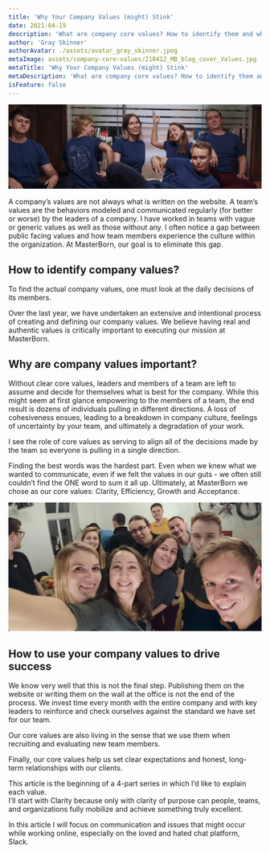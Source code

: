 ```yaml
---
title: 'Why Your Company Values (might) Stink'
date: 2021-04-19
description: 'What are company core values? How to identify them and why are they so incredibly important?'
author: 'Gray Skinner'
authorAvatar: ./assets/avatar_gray_skinner.jpeg
metaImage: assets/company-core-values/210412_MB_blog_cover_Values.jpg
metaTitle: 'Why Your Company Values (might) Stink'
metaDescription: 'What are company core values? How to identify them and why are they so incredibly important?'
isFeature: false
---
```


![Core values](assets/company-core-values/210412_MB_blog_cover_Values.jpg)

A company’s values are not always what is written on the website. A team’s values are the behaviors modeled and communicated regularly (for better or worse) by the leaders of a company. I have worked in teams with vague or generic values as well as those without any. I often notice a gap between public facing values and how team members experience the culture within the organization. At MasterBorn, our goal is to eliminate this gap.



## How to identify company values?

To find the actual company values, one must look at the daily decisions of its members.

Over the last year, we have undertaken an extensive and intentional process of creating and defining our company values. We believe having real and authentic values is critically important to executing our mission at MasterBorn.



## Why are company values important?

Without clear core values, leaders and members of a team are left to assume and decide for themselves what is best for the company. While this might seem at first glance empowering to the members of a team, the end result is dozens of individuals pulling in different directions. A loss of cohesiveness ensues, leading to a breakdown in company culture, feelings of uncertainty by your team, and ultimately a degradation of your work.

I see the role of core values as serving to align all of the decisions made by the team so everyone is pulling in a single direction.



Finding the best words was the hardest part. Even when we knew what we wanted to communicate, even if we felt the values in our guts - we often still couldn’t find the ONE word to sum it all up. Ultimately, at MasterBorn we chose as our core values: Clarity, Efficiency, Growth and Acceptance.

![Team in the kitchen](assets/company-core-values/210412_MB_blog_photo_Values.jpg)

## How to use your company values to drive success

We know very well that this is not the final step. Publishing them on the website or writing them on the wall at the office is not the end of the process. We invest time every month with the entire company and with key leaders to reinforce and check ourselves against the standard we have set for our team.

Our core values are also living in the sense that we use them when recruiting and evaluating new team members.

Finally, our core values help us set clear expectations and honest, long-term relationships with our clients.

This article is the beginning of a 4-part series in which I’d like to explain each value.  
I’ll start with Clarity because only with clarity of purpose can people, teams, and organizations fully mobilize and achieve something truly excellent.

In this article I will focus on communication and issues that might occur while working online, especially on the loved and hated chat platform, Slack.
